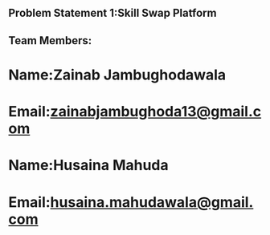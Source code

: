 ## Problem Statement 1:Skill Swap Platform
## Team Members:
# Name:Zainab Jambughodawala
# Email:zainabjambughoda13@gmail.com
# Name:Husaina Mahuda
# Email:husaina.mahudawala@gmail.com
